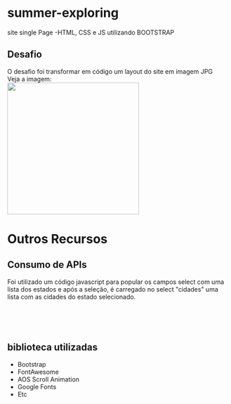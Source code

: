 # summer-exploring
site single Page -HTML, CSS e JS utilizando BOOTSTRAP

## Desafio 
O desafio foi transformar em código um layout do site em imagem JPG <br>
Veja a imagem:<br>
<img src= "imagens/mockup-site.jpg" width="300">


# Outros Recursos

## Consumo de APIs
Foi utilizado um código javascript para popular os campos select com uma lista dos estados e após a seleção, é carregado no select "cidades" uma lista com as cidades do estado selecionado.

<br><br><br>

## biblioteca utilizadas 
- Bootstrap
- FontAwesome
- AOS Scroll Animation
- Google Fonts
- Etc

